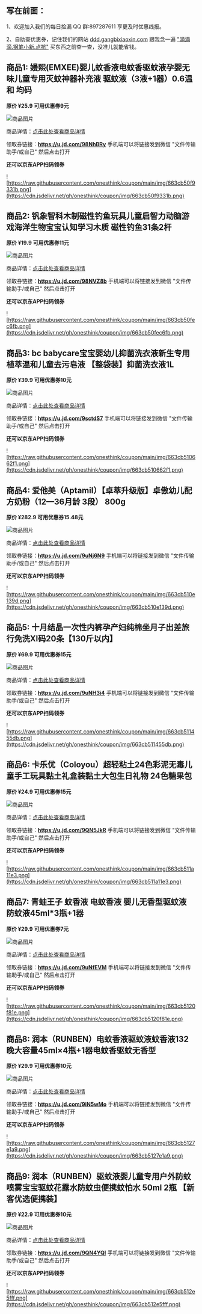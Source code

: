 ## 写在前面：

1、欢迎加入我们的每日捡漏 QQ 群:897287611 享更及时优惠线报。

2、自助查优惠券，记住我们的网站 [ddd.gangbixiaoxin.com](https://ddd.gangbixiaoxin.com) 跟我念一遍 ["滴滴滴.钢笔小新.点抗"](https://ddd.gangbixiaoxin.com) 买东西之前查一查，没准儿就能省钱。

## 商品1: 嫚熙(EMXEE)婴儿蚊香液电蚊香驱蚊液孕婴无味儿童专用灭蚊神器补充液 驱蚊液（3液+1器）0.6温和 均码

**原价 ¥25.9 可用优惠券9元**

![商品图片](http://img14.360buyimg.com/n1/jfs/t1/172563/27/45199/80846/6637b709F229750b7/0de9f15531780a85.jpg)

商品详情：[点击此处查看商品详情](https://union-click.jd.com/jdc?e=1003156031&amp;p=JF8BARkJK1olXwMEUVxZC0sQB18IGloWWgUDVl5aDUwUAV9MRANLAjZbERscSkAJHTdNTwcKBlMdBgABFksWAmwPGFoXXQEHU11fFxJSXzI4RSQcKXJFHQQ9b0wQRjhVehNRDQJZAlJROEonAG4IHFITWgALUW5cWEpHAj8JS1olXQYyFTBdAEITC204GmsVWwYGV1pYDEgVA24BK1sdWjbV-eaIgvrCi9bchdPC5KHX3eKJlsMnM18LK1sUXAQCUFlcCksnM284GGtLMwdRXF5cCh4fbTJPUFwdVFJJOlhUDUoUBmkPK1kUXAQAZG5tc05Ee298XwcWAmN4FTo7dxB0YQ9_cDNrM1R6KgkLYygTZRpWejhnIE9mCm5dOA)

领取券链接：**https://u.jd.com/98NhBRy** 手机端可以将链接发到微信 "文件传输助手/或自己" 然后点击打开

**还可以京东APP扫码领券**

![https://raw.githubusercontent.com/onesthink/coupon/main/img/663cb50f9331b.png](https://cdn.jsdelivr.net/gh/onesthink/coupon/img/663cb50f9331b.png)

## 商品2: 钒象智科木制磁性钓鱼玩具儿童启智力动脑游戏海洋生物宝宝认知学习木质 磁性钓鱼31条2杆

**原价 ¥19.9 可用优惠券11元**

![商品图片](http://img14.360buyimg.com/n1/jfs/t1/156788/16/41754/145172/65e097b0Fa1eed399/d986fe0d6e28f663.jpg)

商品详情：[点击此处查看商品详情](https://union-click.jd.com/jdc?e=1003156031&amp;p=JF8BARsJK1olXwMEVlpdAE8fB18IGlodWwUDVFZYC0oUC19MRANLAjZbERscSkAJHTdNTwcKBlMdBgABFksWAmcOGFoVVQMBVV1VFxJSXzI4BVxvFE9xEhw_UAtTYiZXZj1-IVRhElJROEonAG4IHFITWgALUW5cWEpHAj8JS1olXQYyFTBdDUMTB2oKEmsUbQYEVFpeDE4TAGsAHVMlXQ4FZInwsJ6dsrqAoo-L1dG784vUtJ-Ji184K1glXQcDVl5ZD0oVA184G2sWbVhsVQ1bCkpEVGhmRhxeWg5SCAIzD0wSBmkPEl0lXwcDVlxtOHt-AggLGQ1eXwV4ERonUCpSQgpjayV9BQFsVicmSkwSYSZ_WSJHK1p3IAQnOEsn)

领取券链接：**https://u.jd.com/98NVZ8b** 手机端可以将链接发到微信 "文件传输助手/或自己" 然后点击打开

**还可以京东APP扫码领券**

![https://raw.githubusercontent.com/onesthink/coupon/main/img/663cb50fec6fb.png](https://cdn.jsdelivr.net/gh/onesthink/coupon/img/663cb50fec6fb.png)

## 商品3: bc babycare宝宝婴幼儿抑菌洗衣液新生专用植萃温和儿童去污皂液 【整袋装】抑菌洗衣液1L

**原价 ¥39.9 可用优惠券10元**

![商品图片](http://img14.360buyimg.com/n1/jfs/t1/232031/36/6523/28138/65712985F5aea33e9/d909a88556bfab54.jpg)

商品详情：[点击此处查看商品详情](https://union-click.jd.com/jdc?e=1003156031&amp;p=JF8BARkJK1olXwMEVlpVC04TAV8IGlodXwcBU1ZfDUkSBV9MRANLAjZbERscSkAJHTdNTwcKBlMdBgABFksWAmcKGlgSVQQHVltbFxJSXzI4HgxpNgdKNR49DDFsVAhhZD9sNHB7NFJROEonAG4IHFITWgALUW5cWEpHAj8JS1olXQYyFTBbDkMTBGs4GmsVWwYGV1pYDEgRBmYLK1sdWjbV-eaIgvrCi9bchdPC5KHX3eKJlsMnM18LK1sUXAQCUFlcCksnM284GGtLMwdRXF5eAE0QbTJPUFwdDkRaOlhUCk0UBmcPK1kUXAQAZG5tCDtKXWZ0eRJxWlx5BB8JTkJrZR1DHjlFMwRnPB0nCRFzUyRUeBlRGgFQK25dOA)

领取券链接：**https://u.jd.com/9sctdS7** 手机端可以将链接发到微信 "文件传输助手/或自己" 然后点击打开

**还可以京东APP扫码领券**

![https://raw.githubusercontent.com/onesthink/coupon/main/img/663cb510662f1.png](https://cdn.jsdelivr.net/gh/onesthink/coupon/img/663cb510662f1.png)

## 商品4: 爱他美（Aptamil）【卓萃升级版】卓傲幼儿配方奶粉（12—36月龄   3段） 800g

**原价 ¥282.9 可用优惠券15.48元**

![商品图片](http://img14.360buyimg.com/n1/jfs/t1/235921/23/16116/112520/663c8a50Fe8ae0de9/2180b3e7b1907469.jpg)

商品详情：[点击此处查看商品详情](https://union-click.jd.com/jdc?e=1003156031&amp;p=JF8BARkJK1olXwMEVF5cCEsWAF8IGloUWQEAU11dAUgnRzBQRQQlBENHFRxWFlVPRjtUBABAQlRcCEBdCUoWB2gKHFgVVAUdDRsBVXtHaiRaUl10WGVZIlw5SU9PeRx2XiZDUQoyVW5eCUsQCmkPHVIQbQdSVQ5cWEpHAl8IG2tDMwYDVV9cCUgQBGY4GmsVWwYGV1pYDEgeCmoOK1sdWjbV-eaIgvrCi9bchdPC5KHX3eKJlsMnM18LK1sUXAQCUFlcCksnM284GGtLMwdRUQlbCRgTbTJPUFwdD0JWOlhUCkkeC2kNK1kUXAQAZG5tXBxxUzJ7GwNgB2FXCDwkcE1QQzVRWQNzMwRDBDY0ThZiSy9tGgNqFGIAN25dOA)

领取券链接：**https://u.jd.com/9uNj6N9** 手机端可以将链接发到微信 "文件传输助手/或自己" 然后点击打开

**还可以京东APP扫码领券**

![https://raw.githubusercontent.com/onesthink/coupon/main/img/663cb510e139d.png](https://cdn.jsdelivr.net/gh/onesthink/coupon/img/663cb510e139d.png)

## 商品5: 十月结晶一次性内裤孕产妇纯棉坐月子出差旅行免洗Xl码20条【130斤以内】

**原价 ¥69.9 可用优惠券15元**

![商品图片](http://img14.360buyimg.com/n1/jfs/t1/156943/11/44371/69832/66371e3fFa21be3ce/91f3570e3cb2850d.jpg)

商品详情：[点击此处查看商品详情](https://union-click.jd.com/jdc?e=1003156031&amp;p=JF8BARkJK1olXwMEUV5VAEISB18IGloUXAAKV15dDUgnRzBQRQQlBENHFRxWFlVPRjtUBABAQlRcCEBdCUoWAmkAGFsVWAUdDRsBVXt0dSdwGgZrI2R5CAsPACtkXQxvHgJTUQoyVW5eCUsQCmkPHVIQbQdSVQ5cWEpHAl8IG2tDMwYDVV9dAEwRAmc4GmsVWwYGV1pYDEkXBWwBK1sdWjbV-eaIgvrCi9bchdPC5KHX3eKJlsMnM18LK1sUXAQCUFlcCksnM284GGtLMwdRU1sNCU0ebTJPUFwdCgVROllaDU0fAG8AK1kUXAQAZG5tdTJBehphUiBtHwVmEw4PSA5idysLGg9tMwR-FApcbgBnY20LRj1mBXhCLG5dOA)

领取券链接：**https://u.jd.com/9uNH3i4** 手机端可以将链接发到微信 "文件传输助手/或自己" 然后点击打开

**还可以京东APP扫码领券**

![https://raw.githubusercontent.com/onesthink/coupon/main/img/663cb511455db.png](https://cdn.jsdelivr.net/gh/onesthink/coupon/img/663cb511455db.png)

## 商品6: 卡乐优（Coloyou）超轻粘土24色彩泥无毒儿童手工玩具黏土礼盒装黏土大包生日礼物 24色糖果包

**原价 ¥24.9 可用优惠券15元**

![商品图片](http://img14.360buyimg.com/n1/jfs/t1/100455/27/42439/75602/64deed8eF6b512fb2/04e2edb17076d81d.jpg)

商品详情：[点击此处查看商品详情](https://union-click.jd.com/jdc?e=1003156031&amp;p=JF8BARkJK1olXwMEUV9bCE4VBF8IGlocXwILUlhYCUoTBV9MRANLAjZbERscSkAJHTdNTwcKBlMdBgABFksWAmYKH1ITWwMDVVpbFxJSXzI4RxBDC3t7Sgo_QBdrAm9jWV8XFE9xNFJROEonAG4IHFITWgALUW5cWEpHAj8JS1olXQYyFTBaCEkVB284GmsVWwYGV1pYDEkTBmwNK1sdWjbV-eaIgvrCi9bchdPC5KHX3eKJlsMnM18LK1sUXAQCUFlcCksnM284GGtLMwdRUlxcWxwXbTJPUFwdBE8GOllaDUkTB24MK1kUXAQAZG5tT0N0Qh9WHiYVWwNQUjUbdE5CSy91ZF1WMwQEVjUhcR5zVT9Sfj1-DgFiIG5dOA)

领取券链接：**https://u.jd.com/9QN5JkR** 手机端可以将链接发到微信 "文件传输助手/或自己" 然后点击打开

**还可以京东APP扫码领券**

![https://raw.githubusercontent.com/onesthink/coupon/main/img/663cb511a11e3.png](https://cdn.jsdelivr.net/gh/onesthink/coupon/img/663cb511a11e3.png)

## 商品7: 青蛙王子 蚊香液 电蚊香液 婴儿无香型驱蚊液 防蚊液45ml*3瓶+1器

**原价 ¥29.9 可用优惠券7元**

![商品图片](http://img14.360buyimg.com/n1/jfs/t1/158001/6/39165/100558/6630697fF5d9997d8/75f2acd8f9e01eba.jpg)

商品详情：[点击此处查看商品详情](https://union-click.jd.com/jdc?e=1003156031&amp;p=JF8BAQ0JK1olXwMEVlZcAUkfB18OEl0QVQ4CZBoCUBVIMzZNXhpXVhgcDBsJVFRMVnBaRQcLWw8EUVZVCFRORjNVKwdGGGMLDQIta0pte24MWz5JOGJ8UQhRBHsWM2wJG1wcWwEEXVttCRsWU25YGgsUbQYCZBwzSA1RSGwJG1IlXDYCUl5ZC08SB20BGVoSbQYKU26KpfPCid7dk-LBw47V7fmIgffDnec4K2sWbQYDVVxdDEwWAW84K1slXjZcOl8OAUxDAW9adQZSFgEKDlpZZksTBGkIElwSbQQDVVxfOHsnWg9WbyJyDXpCVxcdXwxkcD9haQBhNWJfOlwYQDxRRRgJYzNzO19DNB0cQHsXMw)

领取券链接：**https://u.jd.com/9uNfEVM** 手机端可以将链接发到微信 "文件传输助手/或自己" 然后点击打开

**还可以京东APP扫码领券**

![https://raw.githubusercontent.com/onesthink/coupon/main/img/663cb5120f81e.png](https://cdn.jsdelivr.net/gh/onesthink/coupon/img/663cb5120f81e.png)

## 商品8: 润本（RUNBEN）电蚊香液驱蚊液蚊香液132晚大容量45ml×4瓶+1器电蚊香驱蚊无香型

**原价 ¥29.9 可用优惠券10元**

![商品图片](http://img14.360buyimg.com/n1/jfs/t1/224159/13/14522/106081/65ebd365Fdcbe29b1/59b5c70242a392b4.jpg)

商品详情：[点击此处查看商品详情](https://union-click.jd.com/jdc?e=1003156031&amp;p=JF8BAScJK1olXwMEVlhYC0wSA18IGloUVQYKVFpcD0MnRzBQRQQlBENHFRxWFlVPRjtUBABAQlRcCEBdCUoWC28AG18UWg4dDRsBVXtPQBoBT15tCGNHDBg-FgtMcx93Xg5lUQoyVW5eCUsQCmkPHVIQbQdSVQ5cWEpHAl8IG2tXM9GFw4nwlZO3mbmGvoKQ1NGr9oj1hJKsgV8JK1sTXQIBUFtZDUoQB2c4G1MSbdGv7IvXuZ6furuWk4ys-tOL6IrDgHsnM2w4G1oUXwYGU19fCHsnA18LKwV7XFUKVF1VDkx5XihDHFNIFV1sUldfDkkVBG84GVoUXwQyZG47cx1KZTVNTyxuPU0EPTgvSRUeZG5NZVp7X3ZgDCY1dUJDXzZXSC5SNUFaZF5t)

领取券链接：**https://u.jd.com/9iN5wMo** 手机端可以将链接发到微信 "文件传输助手/或自己" 然后点击打开

**还可以京东APP扫码领券**

![https://raw.githubusercontent.com/onesthink/coupon/main/img/663cb5127e1a9.png](https://cdn.jsdelivr.net/gh/onesthink/coupon/img/663cb5127e1a9.png)

## 商品9: 润本（RUNBEN）驱蚊液婴儿童专用户外防蚊喷雾宝宝驱蚊花露水防蚊虫便携蚊怕水 50ml 2瓶 【新客优选便携装】

**原价 ¥22.9 可用优惠券10元**

![商品图片](http://img14.360buyimg.com/n1/jfs/t1/222268/31/38506/115067/660224ccF4c271b00/764d90cfcdde2a74.jpg)

商品详情：[点击此处查看商品详情](https://union-click.jd.com/jdc?e=1003156031&amp;p=JF8BARkJK1olXwMEVllcDEsVC18IGloWWgEKVFZbC0wQAV9MRANLAjZbERscSkAJHTdNTwcKBlMdBgABFksWAmwPHFMVVQABU1lfFxJSXzI4Yh9nIXteXFs9fikXXyRwZ1lKIQJgJFJROEonAG4IHFITWgALUW5cWEpHAj8JS1olXQYyFTBdCkMSAm04GmsVWwYGV1pYDE4UAm8LK1sdWjbV-eaIgvrCi9bchdPC5KHX3eKJlsMnM18LK1sUXAQCUFlcCksnM284GGtLMwdRUlxdDU9AbTJPUFwdAgcFOllaDUgQAGgKK1kUXAQAZG5tTR1tcBthWThnD0YLNlchABVpdG5DHSJwMwRbD1wgTCNWZzQBWhlyKEJgKG5dOA)

领取券链接：**https://u.jd.com/9QN4YQI** 手机端可以将链接发到微信 "文件传输助手/或自己" 然后点击打开

**还可以京东APP扫码领券**

![https://raw.githubusercontent.com/onesthink/coupon/main/img/663cb512e5fff.png](https://cdn.jsdelivr.net/gh/onesthink/coupon/img/663cb512e5fff.png)

